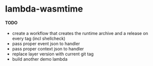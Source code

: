 # lambda-wasmtime

#### TODO
* create a workflow that creates the runtime archive and a release on every tag (incl shellcheck)
* pass proper event json to handler
* pass proper context json to handler
* replace layer version with current git tag
* build another demo lambda